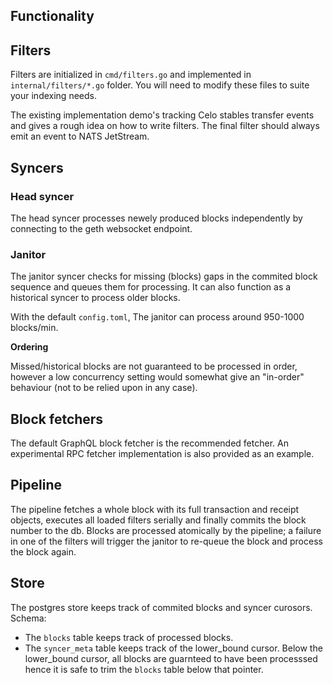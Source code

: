 ## Functionality

## Filters

Filters are initialized in `cmd/filters.go` and implemented in `internal/filters/*.go` folder. You will need to modify these files to suite your indexing needs.

The existing implementation demo's tracking Celo stables transfer events and gives a rough idea on how to write filters. The final filter should always emit an event to NATS JetStream.

## Syncers

### Head syncer

The head syncer processes newely produced blocks independently by connecting to the geth websocket endpoint.

### Janitor

The janitor syncer checks for missing (blocks) gaps in the commited block sequence and queues them for processing. It can also function as a historical syncer to process older blocks.

With the default `config.toml`, The janitor can process around 950-1000 blocks/min.

**Ordering**

Missed/historical blocks are not guaranteed to be processed in order, however a low concurrency setting would somewhat give an "in-order" behaviour (not to be relied upon in any case).

## Block fetchers

The default GraphQL block fetcher is the recommended fetcher. An experimental RPC fetcher implementation is also provided as an example.

## Pipeline

The pipeline fetches a whole block with its full transaction and receipt objects, executes all loaded filters serially and finally commits the block number to the db. Blocks are processed atomically by the pipeline; a failure in one of the filters will trigger the janitor to re-queue the block and process the block again.

## Store

The postgres store keeps track of commited blocks and syncer curosors. Schema:

- The `blocks` table keeps track of processed blocks.
- The `syncer_meta` table keeps track of the lower_bound cursor. Below the lower_bound cursor, all blocks are guarnteed to have been processsed hence it is safe to trim the `blocks` table below that pointer.
